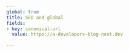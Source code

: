 ```yaml
---
global: true
title: SEO and global
fields:
- key: canonical-url
  value: https://a-developers-blog-next.dev

---
```

